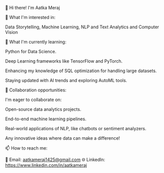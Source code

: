 👋 Hi there! I'm Aatka Meraj

👀 What I'm interested in:

Data Storytelling, Machine Learning, NLP and Text Analytics and Computer Vision

🌱 What I'm currently learning:

Python for Data Science.

Deep Learning frameworks like TensorFlow and PyTorch.

Enhancing my knowledge of SQL optimization for handling large datasets.

Staying updated with AI trends and exploring AutoML tools.

💞️ Collaboration opportunities:

I'm eager to collaborate on:

Open-source data analytics projects.

End-to-end machine learning pipelines.

Real-world applications of NLP, like chatbots or sentiment analyzers.

Any innovative ideas where data can make a difference!

📫 How to reach me:

📧 Email: aatkameraj1425@gmail.com
🌐 LinkedIn: https://www.linkedin.com/in/aatkameraj






<!---
AatkaMeraj/AatkaMeraj is a ✨ special ✨ repository because its `README.md` (this file) appears on your GitHub profile.
You can click the Preview link to take a look at your changes.
--->
